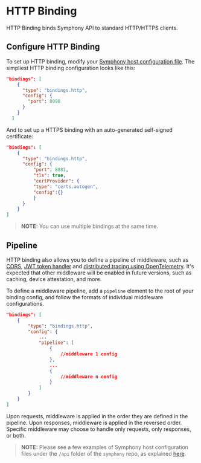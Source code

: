 # HTTP Binding
HTTP Binding binds Symphony API to standard HTTP/HTTPS clients.

## Configure HTTP Binding
To set up HTTP binding, modify your [Symphony host configuration file](../hosts/overview.md). The simpliest HTTP binding configuration looks like this:
```json
"bindings": [
    {
      "type": "bindings.http",
      "config": {
        "port": 8098
      }
    }
  ]
```
And to set up a HTTPS binding with an auto-generated self-signed certificate:

```json
"bindings": [
    {
      "type": "bindings.http",
      "config": {
          "port": 8081,
          "tls": true,
          "certProvider": {
          "type": "certs.autogen",
          "config":{}
          }
      }
    }
]
```
> **NOTE:** You can use multiple bindings at the same time.

<!--
Please see [Cert providers](../providers/cert_providers.md) for details on supported certificate providers and their configurations.
-->

## Pipeline
HTTP binding also allows you to define a pipeline of middleware, such as [CORS](./cors.md), [JWT token handler](./jwt-handler.md) and [distributed tracing using OpenTelemetry](./tracing.md). It's expected that other middleware will be enabled in future versions, such as caching, device attestation, and more.

To define a middleware pipeline, add a ```pipeline``` element to the root of your binding config, and follow the formats of individual middleware configurations.
```json
"bindings": [
    {
        "type": "bindings.http",
        "config": {
            ...
            "pipeline": [
                {
                    //middleware 1 config
                },
                ...
                {
                    //middleware n config
                }
            ]
        }
    }
]
```

Upon requests, middleware is applied in the order they are defined in the pipeline. Upon responses, middleware is applied in the reversed order. Specific middleware may choose to handle only requests, only responses, or both.

> **NOTE:** Please see a few examples of Symphony host configuration files under the ```/api``` folder of the ```symphony``` repo, as explained [here](../hosts/overview.md).